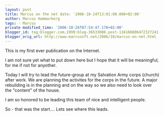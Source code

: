 ```yaml
---
layout: post
title: Marcus on the net date: '2006-10-24T13:01:00.000+02:00'
author: Marcus Hammarberg
tags: - Marcus
private modified_time: '2006-10-26T07:54:47.178+02:00'
blogger_id: tag:blogger.com,1999:blog-36533086.post-116168806472327241
blogger_orig_url: http://www.marcusoft.net/2006/10/marcus-on-net.html
---
```


This is my first ever publication on the Internet.

I am not sure yet what to put down here but I hope that it will be
meaningful, for me if not for anyother.

Today I will try to lead the future-group at my Salvation Army corps
(church) after work. We are planning the activites for the corps in the
future. A major rebuilding is in the planning and on the way so we also
need to look over the "content" of the house.

I am so honored to be leading this team of nice and intelligent
people.

So - that was the start.... Lets see where this leads.
